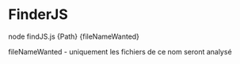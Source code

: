 # FinderJS

node findJS.js {Path} {fileNameWanted}

fileNameWanted - uniquement les fichiers de ce nom seront analysé 